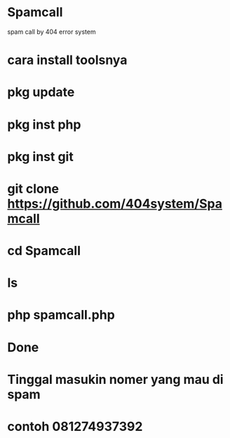 # Spamcall
spam call by 404 error system

# cara install toolsnya

# pkg update

# pkg inst php

# pkg inst git

# git clone https://github.com/404system/Spamcall

# cd Spamcall

# ls

# php spamcall.php

# Done

# Tinggal masukin nomer yang mau di spam

# contoh 081274937392
